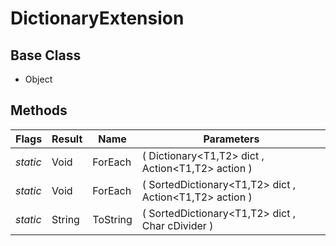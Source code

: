 # DictionaryExtension
## Base Class
- Object
## Methods
Flags|Result|Name|Parameters
-|-|-|-
*static*|Void|ForEach|( Dictionary&lt;T1,T2&gt; dict , Action&lt;T1,T2&gt; action )
*static*|Void|ForEach|( SortedDictionary&lt;T1,T2&gt; dict , Action&lt;T1,T2&gt; action )
*static*|String|ToString|( SortedDictionary&lt;T1,T2&gt; dict , Char cDivider )
